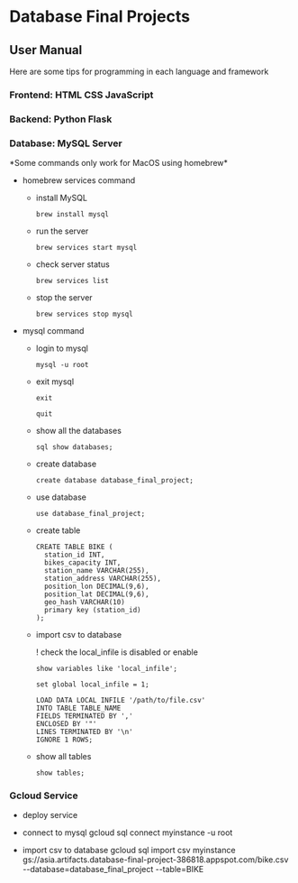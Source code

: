 # Database Final Projects

## User Manual

Here are some tips for programming in each language and framework

### Frontend: HTML CSS JavaScript

### Backend: Python Flask

### Database: MySQL Server

\*Some commands only work for MacOS using homebrew\*

- homebrew services command

  - install MySQL

    ```
    brew install mysql
    ```

  - run the server

    ```
    brew services start mysql
    ```

  - check server status

    ```
    brew services list
    ```

  - stop the server

    ```
    brew services stop mysql
    ```

- mysql command

  - login to mysql

    ```
    mysql -u root
    ```

  - exit mysql

    ```
    exit
    ```

    ```
    quit
    ```

  - show all the databases

    ```
    sql show databases;
    ```

  - create database

    ```
    create database database_final_project;
    ```

  - use database

    ```
    use database_final_project;
    ```

  - create table

    ```
    CREATE TABLE BIKE (
      station_id INT,
      bikes_capacity INT,
      station_name VARCHAR(255),
      station_address VARCHAR(255),
      position_lon DECIMAL(9,6),
      position_lat DECIMAL(9,6),
      geo_hash VARCHAR(10)
      primary key (station_id)
    );
    ```

  - import csv to database

    ! check the local_infile is disabled or enable

    ```
    show variables like 'local_infile';
    ```

    ```
    set global local_infile = 1;
    ```

    ```
    LOAD DATA LOCAL INFILE '/path/to/file.csv'
    INTO TABLE TABLE_NAME
    FIELDS TERMINATED BY ','
    ENCLOSED BY '"'
    LINES TERMINATED BY '\n'
    IGNORE 1 ROWS;
    ```

  - show all tables

    ```
    show tables;
    ```

### Gcloud Service

- deploy service

- connect to mysql
  gcloud sql connect myinstance -u root

- import csv to database
  gcloud sql import csv myinstance gs://asia.artifacts.database-final-project-386818.appspot.com/bike.csv --database=database_final_project --table=BIKE
